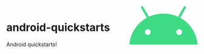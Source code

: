 <img src="assets/Android_robot_head.svg" alt="Android robot head" align="right" style="width: 180px;">

# android-quickstarts
Android quickstarts!
